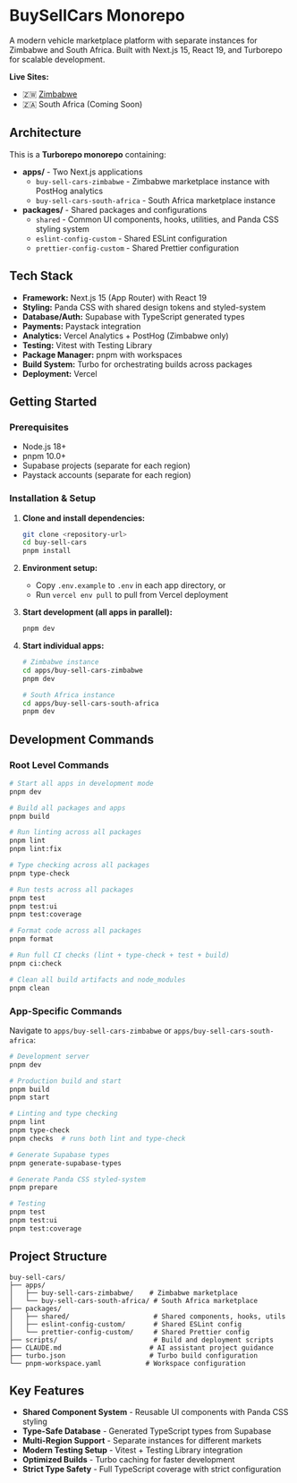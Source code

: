# BuySellCars Monorepo

A modern vehicle marketplace platform with separate instances for Zimbabwe and South Africa. Built with Next.js 15, React 19, and Turborepo for scalable development.

**Live Sites:**
- 🇿🇼 [Zimbabwe](https://buysellcars.co.zw/)
- 🇿🇦 South Africa (Coming Soon)

## Architecture

This is a **Turborepo monorepo** containing:

- **apps/** - Two Next.js applications
  - `buy-sell-cars-zimbabwe` - Zimbabwe marketplace instance with PostHog analytics
  - `buy-sell-cars-south-africa` - South Africa marketplace instance
- **packages/** - Shared packages and configurations
  - `shared` - Common UI components, hooks, utilities, and Panda CSS styling system
  - `eslint-config-custom` - Shared ESLint configuration
  - `prettier-config-custom` - Shared Prettier configuration

## Tech Stack

- **Framework:** Next.js 15 (App Router) with React 19
- **Styling:** Panda CSS with shared design tokens and styled-system
- **Database/Auth:** Supabase with TypeScript generated types
- **Payments:** Paystack integration
- **Analytics:** Vercel Analytics + PostHog (Zimbabwe only)
- **Testing:** Vitest with Testing Library
- **Package Manager:** pnpm with workspaces
- **Build System:** Turbo for orchestrating builds across packages
- **Deployment:** Vercel

## Getting Started

### Prerequisites

- Node.js 18+
- pnpm 10.0+
- Supabase projects (separate for each region)
- Paystack accounts (separate for each region)

### Installation & Setup

1. **Clone and install dependencies:**
   ```bash
   git clone <repository-url>
   cd buy-sell-cars
   pnpm install
   ```

2. **Environment setup:**
   - Copy `.env.example` to `.env` in each app directory, or
   - Run `vercel env pull` to pull from Vercel deployment

3. **Start development (all apps in parallel):**
   ```bash
   pnpm dev
   ```

4. **Start individual apps:**
   ```bash
   # Zimbabwe instance
   cd apps/buy-sell-cars-zimbabwe
   pnpm dev
   
   # South Africa instance  
   cd apps/buy-sell-cars-south-africa
   pnpm dev
   ```

## Development Commands

### Root Level Commands
```bash
# Start all apps in development mode
pnpm dev

# Build all packages and apps
pnpm build

# Run linting across all packages
pnpm lint
pnpm lint:fix

# Type checking across all packages
pnpm type-check

# Run tests across all packages
pnpm test
pnpm test:ui
pnpm test:coverage

# Format code across all packages
pnpm format

# Run full CI checks (lint + type-check + test + build)
pnpm ci:check

# Clean all build artifacts and node_modules
pnpm clean
```

### App-Specific Commands
Navigate to `apps/buy-sell-cars-zimbabwe` or `apps/buy-sell-cars-south-africa`:

```bash
# Development server
pnpm dev

# Production build and start
pnpm build
pnpm start

# Linting and type checking
pnpm lint
pnpm type-check
pnpm checks  # runs both lint and type-check

# Generate Supabase types
pnpm generate-supabase-types

# Generate Panda CSS styled-system
pnpm prepare

# Testing
pnpm test
pnpm test:ui
pnpm test:coverage
```

## Project Structure

```
buy-sell-cars/
├── apps/
│   ├── buy-sell-cars-zimbabwe/    # Zimbabwe marketplace
│   └── buy-sell-cars-south-africa/ # South Africa marketplace
├── packages/
│   ├── shared/                     # Shared components, hooks, utils
│   ├── eslint-config-custom/       # Shared ESLint config
│   └── prettier-config-custom/     # Shared Prettier config
├── scripts/                        # Build and deployment scripts
├── CLAUDE.md                      # AI assistant project guidance
├── turbo.json                     # Turbo build configuration
└── pnpm-workspace.yaml           # Workspace configuration
```

## Key Features

- **Shared Component System** - Reusable UI components with Panda CSS styling
- **Type-Safe Database** - Generated TypeScript types from Supabase
- **Multi-Region Support** - Separate instances for different markets
- **Modern Testing Setup** - Vitest + Testing Library integration
- **Optimized Builds** - Turbo caching for faster development
- **Strict Type Safety** - Full TypeScript coverage with strict configuration
